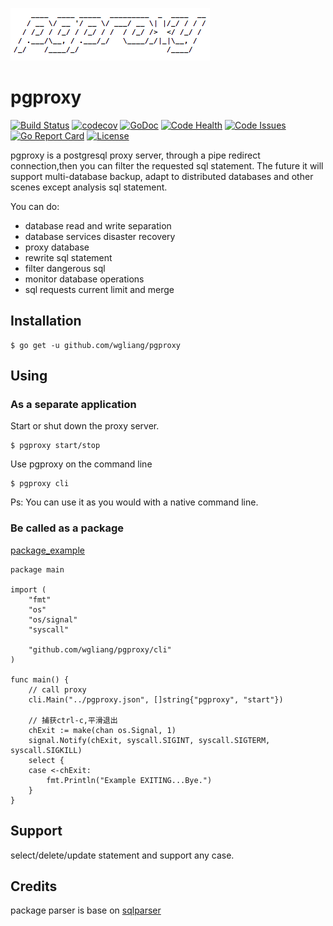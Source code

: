 ![pgproxy](./pgproxy.png)

# pgproxy
[![Build Status](https://travis-ci.org/wgliang/pgproxy.svg?branch=master)](https://travis-ci.org/wgliang/pgproxy)
[![codecov](https://codecov.io/gh/wgliang/pgproxy/branch/master/graph/badge.svg)](https://codecov.io/gh/wgliang/pgproxy)
[![GoDoc](https://godoc.org/github.com/wgliang/pgproxy?status.svg)](https://godoc.org/github.com/wgliang/pgproxy)
[![Code Health](https://landscape.io/github/wgliang/pgproxy/master/landscape.svg?style=flat)](https://landscape.io/github/wgliang/pgproxy/master)
[![Code Issues](https://www.quantifiedcode.com/api/v1/project/98b2cb0efd774c5fa8f9299c4f96a8c5/badge.svg)](https://www.quantifiedcode.com/app/project/98b2cb0efd774c5fa8f9299c4f96a8c5)
[![Go Report Card](https://goreportcard.com/badge/github.com/wgliang/pgproxy)](https://goreportcard.com/report/github.com/wgliang/pgproxy)
[![License](https://img.shields.io/badge/LICENSE-Apache2.0-ff69b4.svg)](http://www.apache.org/licenses/LICENSE-2.0.html)

pgproxy is a postgresql proxy server, through a pipe redirect connection,then you can filter the requested sql statement. The future it will support multi-database backup, adapt to distributed databases and other scenes except analysis sql statement.

You can do:

* database read and write separation
* database services disaster recovery
* proxy database
* rewrite sql statement
* filter dangerous sql
* monitor database operations
* sql requests current limit and merge

## Installation

```
$ go get -u github.com/wgliang/pgproxy
```

## Using

### As a separate application

Start or shut down the proxy server.
```
$ pgproxy start/stop
```

Use pgproxy on the command line
```
$ pgproxy cli
```

Ps: You can use it as you would with a native command line.

### Be called as a package

[package_example](https://github.com/wgliang/pgproxy/blob/master/examples/package_example.go)

```
package main

import (
	"fmt"
	"os"
	"os/signal"
	"syscall"

	"github.com/wgliang/pgproxy/cli"
)

func main() {
	// call proxy
	cli.Main("../pgproxy.json", []string{"pgproxy", "start"})
	
	// 捕获ctrl-c,平滑退出
	chExit := make(chan os.Signal, 1)
	signal.Notify(chExit, syscall.SIGINT, syscall.SIGTERM, syscall.SIGKILL)
	select {
	case <-chExit:
		fmt.Println("Example EXITING...Bye.")
	}
}

```

## Support

select/delete/update statement and support any case.

## Credits

package parser is base on [sqlparser](https://github.com/xwb1989/sqlparser)